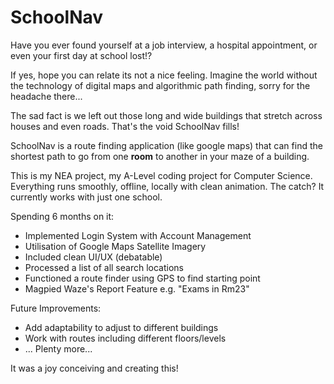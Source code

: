 # SchoolNav

Have you ever found yourself at a job interview, a hospital appointment, or even your first day at school lost!? 

If yes, hope you can relate its not a nice feeling. Imagine the world without the technology of digital maps and algorithmic path finding, sorry for the headache there...

The sad fact is we left out those long and wide buildings that stretch across houses and even roads. That's the void SchoolNav fills!

SchoolNav is a route finding application (like google maps) that can find the shortest path to go from one **room** to another in your maze of a building. 

This is my NEA project, my A-Level coding project for Computer Science. Everything runs smoothly, offline, locally with clean animation. The catch? It currently works with just one school.

Spending 6 months on it: 
 - Implemented Login System with Account Management
 - Utilisation of Google Maps Satellite Imagery
 - Included clean UI/UX (debatable)
 - Processed a list of all search locations
 - Functioned a route finder using GPS to find starting point
 - Magpied Waze's Report Feature e.g. "Exams in Rm23"

Future Improvements: 
 - Add adaptability to adjust to different buildings
 - Work with routes including different floors/levels
 - ... Plenty more...

It was a joy conceiving and creating this!

